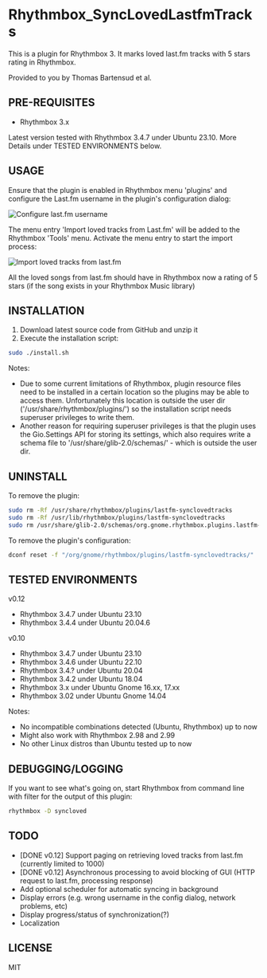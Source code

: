 # Rhythmbox_SyncLovedLastfmTracks

This is a plugin for Rhythmbox 3. It marks loved last.fm tracks with 5 stars rating in Rhythmbox.

Provided to you by Thomas Bartensud et al.


## PRE-REQUISITES

- Rhythmbox 3.x 
 
Latest version tested with Rhythmbox 3.4.7 under Ubuntu 23.10. More Details under TESTED ENVIRONMENTS below.


## USAGE
Ensure that the plugin is enabled in Rhythmbox menu 'plugins' and configure the Last.fm username in the plugin's configuration dialog:

![Configure last.fm username](https://user-images.githubusercontent.com/156340/43361375-4da23d92-92cd-11e8-9714-387e999bfe37.png)

The menu entry 'Import loved tracks from Last.fm' will be added to the Rhythmbox 'Tools' menu. Activate the menu entry to start the import process:

![Import loved tracks from last.fm](https://user-images.githubusercontent.com/156340/43361260-a6f6b2cc-92ca-11e8-8bf6-24ec24caa250.png)

All the loved songs from last.fm should have in Rhythmbox now a rating of 5 stars (if the song exists in your Rhythmbox Music library)

## INSTALLATION

1. Download latest source code from GitHub and unzip it
2. Execute the installation script:
```sh
sudo ./install.sh
```
Notes:
- Due to some current limitations of Rhythmbox, plugin resource files need to be installed in a certain location so the plugins may be able to access them. Unfortunately this location is outside the user dir ('/usr/share/rhythmbox/plugins/') so the installation script needs superuser privileges to write them.  
- Another reason for requiring superuser privileges is that the plugin uses the Gio.Settings API for storing its settings, which also requires write a schema file to '/usr/share/glib-2.0/schemas/' - which is outside the user dir.

## UNINSTALL
To remove the plugin:
```sh
sudo rm -Rf /usr/share/rhythmbox/plugins/lastfm-synclovedtracks
sudo rm -Rf /usr/lib/rhythmbox/plugins/lastfm-synclovedtracks
sudo rm /usr/share/glib-2.0/schemas/org.gnome.rhythmbox.plugins.lastfm-synclovedtracks.gschema.xml && sudo glib-compile-schemas /usr/share/glib-2.0/schemas/
```

To remove the plugin's configuration:
```sh
dconf reset -f "/org/gnome/rhythmbox/plugins/lastfm-synclovedtracks/"
```


## TESTED ENVIRONMENTS

v0.12
- Rhythmbox 3.4.7 under Ubuntu 23.10
- Rhythmbox 3.4.4 under Ubuntu 20.04.6

v0.10
- Rhythmbox 3.4.7 under Ubuntu 23.10
- Rhythmbox 3.4.6 under Ubuntu 22.10
- Rhythmbox 3.4.? under Ubuntu 20.04
- Rhythmbox 3.4.2 under Ubuntu 18.04
- Rhythmbox 3.x under Ubuntu Gnome 16.xx, 17.xx
- Rhythmbox 3.02 under Ubuntu Gnome 14.04

Notes: 
- No incompatible combinations detected (Ubuntu, Rhythmbox) up to now
- Might also work with Rhythmbox 2.98 and 2.99
- No other Linux distros than Ubuntu tested up to now

## DEBUGGING/LOGGING
If you want to see what's going on, start Rhythmbox from command line with filter for the output of this plugin:
```sh
rhythmbox -D syncloved
```


## TODO
- [DONE v0.12] Support paging on retrieving loved tracks from last.fm (currently limited to 1000) 
- [DONE v0.12] Asynchronous processing to avoid blocking of GUI (HTTP request to last.fm, processing response) 
- Add optional scheduler for automatic syncing in background
- Display errors (e.g. wrong username in the config dialog, network problems, etc)
- Display progress/status of synchronization(?)
- Localization


## LICENSE
MIT
